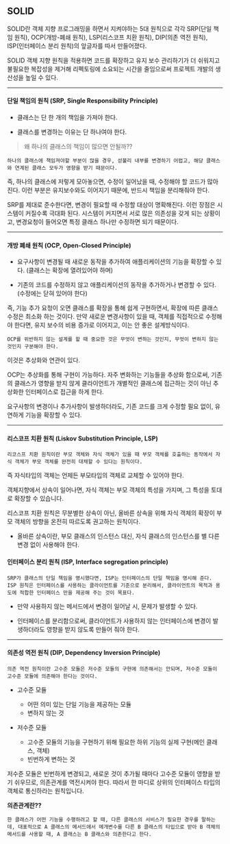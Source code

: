 ## SOLID

SOLID란 객체 지향 프로그래밍을 하면서 지켜야하는 5대 원칙으로 각각 SRP(단일 책임 원칙), OCP(개방-폐쇄 원칙), LSP(리스코프 치환 원칙), DIP(의존 역전 원칙), ISP(인터페이스 분리 원칙)의 앞글자를 따서 만들어졌다. 

SOLID 객체 지향 원칙을 적용하면 코드를 확장하고 유지 보수 관리하기가 더 쉬워지고 불필요한 복잡성을 제거해 리펙토링에 소요되는 시간을 줄임으로써 프로젝트 개발의 생산성을 높일 수 있다.

--- 

#### 단일 책임의 원칙 (SRP, Single Responsibility Principle)

- 클래스는 단 한 개의 책임을 가져야 한다.

- 클래스를 변경하는 이유는 단 하나여야 한다.

> 왜 하나의 클래스의 책임이 많으면 안될까??

    하나의 클래스에 책임져야할 부분이 많을 경우, 섣불리 내부를 변경하기 어렵고, 해당 클래스와 연계된 클래스 모두가 영향을 받기 때문이다.

즉, 하나의 클래스에 저렇게 모아놓으면, 수정이 일어났을 때, 수정해야 할 코드가 많아진다. 이런 부분은 유지보수와도 이어지기 때문에, 반드시 책임을 분리해줘야 한다.

SRP를 제대로 준수한다면, 변경이 필요할 때 수정할 대상이 명확해진다. 이런 장점은 시스템이 커질수록 극대화 된다. 시스템이 커지면서 서로 많은 의존성을 갖게 되는 상황이고, 변경요청이 들어오면 특정 클래스 하나만 수정하면 되기 때문이다.

---

#### 개방 폐쇄 원칙 (OCP, Open-Closed Principle)

- 요구사항이 변경될 때 새로운 동작을 추가하여 애플리케이션의 기능을 확장할 수 있다. (클래스는 확장에 열려있어야 하며)

- 기존의 코드를 수정하지 않고 애플리케이션의 동작을 추가하거나 변경할 수 있다. (수정에는 닫혀 있어야 한다)

즉, 기능 추가 요청이 오면 클래스를 확장을 통해 쉽게 구현하면서, 확장에 따른 클래스 수정은 최소화 하는 것이다. 만약 새로운 변경사항이 있을 때, 객체를 직접적으로 수정해야 한다면, 유지 보수의 비용 증가로 이어지고, 이는 안 좋은 설계방식이다.

    OCP를 위반하지 않는 설계를 할 때 중요한 것은 무엇이 변하는 것인지, 무엇이 변하지 않는 것인지 구분해야 한다.

이것은 추상화와 연관이 있다.

OCP는 추상화를 통해 구현이 가능하다. 자주 변화하는 기능들을 추상화 함으로써, 기존의 클래스가 영향을 받지 않게 클라이언트가 개별적인 클래스에 접근하는 것이 아닌 추상화한 인터페이스로 접근을 하게 한다.

요구사항의 변경이나 추가사항이 발생하더라도, 기존 코드를 크게 수정할 필요 없이, 유연하게 기능을 확장할 수 있다.

---

#### 리스코프 치환 원칙 (Liskov Substitution Principle, LSP)

    리코스프 치환 원칙이란 부모 객체와 자식 객체가 있을 때 부모 객체를 호출하는 동작에서 자식 객체가 부모 객체를 완전히 대채할 수 있다는 원칙이다.

즉 자식타입의 객체는 언제든 부모타입의 객체로 교체할 수 있어야 한다. 

객체지향에서 상속이 일어나면, 자식 객체는 부모 객체의 특성을 가지며, 그 특성을 토대로 확장할 수 있습니다.

리스코프 치환 원칙은 무분별한 상속이 아닌, 올바른 상속을 위해 자식 객체의 확장이 부모 객체의 방향을 온전히 따르도록 권고하는 원칙이다.

- 올바른 상속이란, 부모 클래스의 인스턴스 대신, 자식 클래스의 인스턴스를 별 다른 변경 없이 사용해야 한다.

#### 인터페이스 분리 원칙 (ISP, Interface segregation principle)

    SRP가 클래스의 단일 책임을 명시했다면, ISP는 인터페이스의 단일 책임을 명시해 준다. ISP 원칙은 인터페이스를 사용하는 클라이언트를 기준으로 분리해서, 클라이언트의 목적과 용도에 적합한 인터페이스 만을 제공해 주는 것이 목표다.

- 만약 사용하지 않는 메서드에서 변경이 일어날 시, 문제가 발생할 수 있다.

- 인터페이스를 분리함으로써, 클라이언트가 사용하지 않는 인터페이스에 변경이 발생하더라도 영향을 받지 않도록 만들어 줘야 한다.

---

#### 의존성 역전 원칙 (DIP, Dependency Inversion Principle)

    의존 역전 원칙이란 고수준 모듈은 저수준 모듈의 구현에 의존해서는 안되며, 저수준 모듈이 고수준 모듈에 의존해야 한다는 것이다.

- 고수준 모듈 
    - 어떤 의미 있는 단일 기능을 제공하는 모듈
    - 변하지 않는 것

- 저수준 모듈
    - 고수준 모듈의 기능을 구현하기 위해 필요한 하위 기능의 실제 구현(메인 클래스, 객체)
    - 빈번하게 변하는 것

저수준 모듈은 빈번하게 변경되고, 새로운 것이 추가될 때마다 고수준 모듈이 영향을 받기 쉬우므로, 의존관계를 역전시켜야 한다. 따라서 한 마디로 상위의 인터페이스 타입의 객체로 통신하라는 원칙입니다.

**의존관계란??**

    한 클래스가 어떤 기능을 수행하려고 할 때, 다른 클래스의 서비스가 필요한 경우를 말하는데, 대표적으로 A 클래스의 메서드에서 메개변수를 다른 B 클래스의 타입으로 받아 B 객체의 메서드를 사용할 때, A 클래스는 B 클래스와 의존한다고 한다.